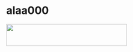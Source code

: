 # alaa000

<p align="left"><a href="https://heroku.com/deploy?template=https://github.com/vip3laa/mus1"> <img src="https://img.shields.io/badge/Deploy%20To%20Heroku-purple?style=for-the-badge&logo=heroku" width="320" height="58.45"/></a></p>
